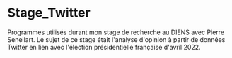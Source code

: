 # Stage_Twitter
Programmes utilisés durant mon stage de recherche au DIENS avec Pierre Senellart. Le sujet de ce stage était l'analyse d'opinion à partir de données Twitter en lien avec l'élection présidentielle française d'avril 2022.
